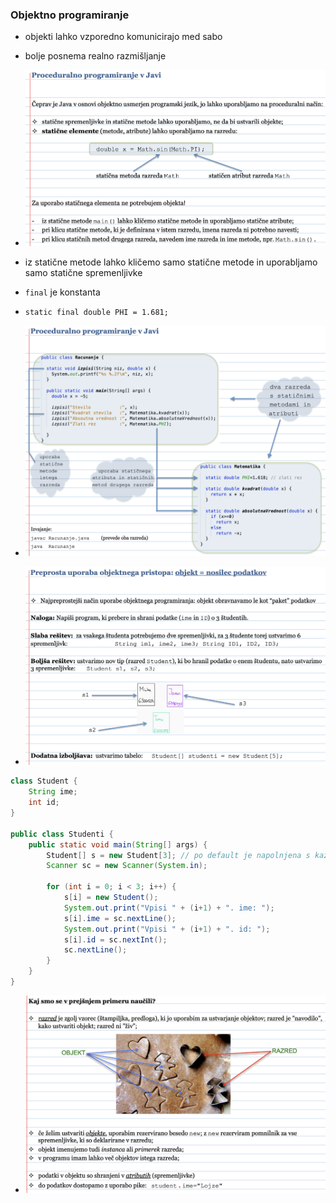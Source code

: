 ### Objektno programiranje

- objekti lahko vzporedno komunicirajo med sabo
- bolje posnema realno razmišljanje

- ![600](../../Images/Pasted%20image%2020240410100548.png)
- iz statične metode lahko kličemo samo statične metode in uporabljamo samo statične spremenljivke
- `final` je konstanta
- `static final double PHI = 1.681;`
- ![700](../../Images/Pasted%20image%2020240410100901.png)
- ![600](../../Images/Pasted%20image%2020240410102442.png)

```java
class Student {  
    String ime;  
    int id;  
}

public class Studenti {  
    public static void main(String[] args) {  
        Student[] s = new Student[3]; // po default je napolnjena s kazalci na null  
        Scanner sc = new Scanner(System.in);  
  
        for (int i = 0; i < 3; i++) {  
            s[i] = new Student();  
            System.out.print("Vpisi " + (i+1) + ". ime: ");  
            s[i].ime = sc.nextLine();  
            System.out.print("Vpisi " + (i+1) + ". id: ");  
            s[i].id = sc.nextInt();  
            sc.nextLine();  
        }  
    }  
}
```

- ![600](../../Images/Pasted%20image%2020240410105838.png)